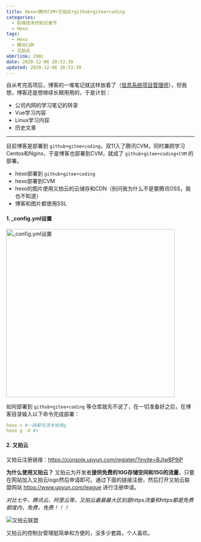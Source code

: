 ```yaml
---
title: Hexo+腾讯CVM+又拍云+github+gitee+coding
categories:
  - 前端技术的知识章节
  - Hexo
tags:
  - Hexo
  - 腾讯CVM
  - 又拍云
abbrlink: 298c
date: 2020-12-06 20:53:39
updated: 2020-12-06 20:53:39
---
```



自从考完高项后，博客的一堆笔记就这样放着了（[信息系统项目管理师](/categories/信息系统项目管理师/index.html)），但我想，博客还是想继续长期用用的，于是计划：

- 公司内网的学习笔记的转录
- Vue学习内容
- Linux学习内容
- 历史文章

---

目前博客是部署到 `github+gitee+coding`，双11入了腾讯CVM，同时兼顾学习Centos和Nginx，于是博客也部署到CVM，就成了 `github+gitee+coding+CVM` 的部署。

- hexo部署到 `github+gitee+coding`
- hexo部署到CVM
- hexo的图片使用又拍云的云储存和CDN（别问我为什么不是要腾讯OSS，我也不知道）
- 博客和图片都使用SSL

<!-- more -->

#### 1. _config.yml设置

<img title="_config.yml设置" src="https://cdn.zenwu.site/upload/pic/2020/20201206221003.png" style="width:450px"/>

如何部署到 `github+gitee+coding` 等仓库就先不说了，在一切准备好之后，在博客目录输入以下命令完成部署：

```yaml
hexo c #一般都先清本地再g
hexo g -d #s
```

#### 2. 又拍云

又拍云注册链接：<https://console.upyun.com/register/?invite=BJIwBP9jP>

**为什么使用又拍云？**
又拍云为开发者**提供免费的10G存储空间和15G的流量**，只要在网站加入又拍云logo然后申请即可。通过下面的链接注册，然后打开又拍云联盟网站 <https://www.upyun.com/league> 进行注册申请。

*对比七牛、腾讯云、阿里云等，又拍云最最最大区别是https流量和https都是免费额度内，免费，免费！！！*

![又拍云联盟](https://cdn.zenwu.site/upload/pic/2020/20201206221727.png)

又拍云的控制台管理挺简单和方便的，没多少套路，个人喜欢。
